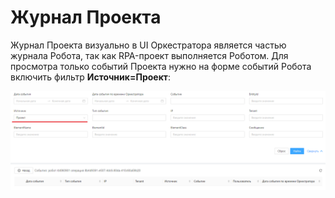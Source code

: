 # Журнал Проекта

Журнал Проекта визуально в UI Оркестратора является частью журнала Робота, так как RPA-проект выполняется Роботом. Для просмотра только событий Проекта нужно на форме событий Робота включить фильтр **Источник=Проект**:

![](../resources/monitoring/0-2)

